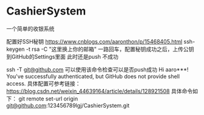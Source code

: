 # CashierSystem
一个简单的收银系统



配置好SSH秘钥
https://www.cnblogs.com/aaronthon/p/15468405.html
ssh-keygen -t rsa -C "这里换上你的邮箱"  一路回车，配置秘钥成功之后，上传公钥到GitHub的Settings里面
此时还是push 不成功


ssh -T git@github.com  可以使用该命令检查可以是否push成功
Hi aaro***! You've successfully authenticated, but GitHub does not provide shell access.
具体配置可参考链接：https://blog.csdn.net/weixin_44639164/article/details/128921508
具体命令如下：
git remote set-url origin git@github.com:123456789lgj/CashierSystem.git